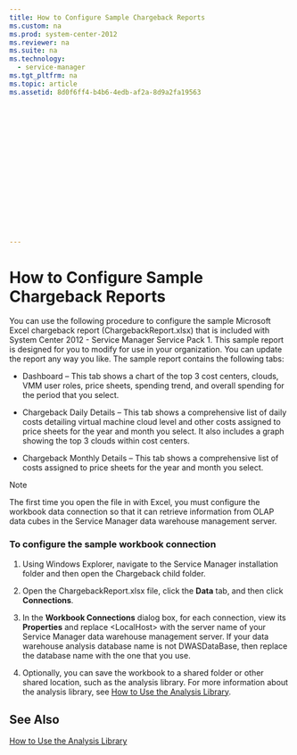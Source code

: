 ```yaml
---
title: How to Configure Sample Chargeback Reports
ms.custom: na
ms.prod: system-center-2012
ms.reviewer: na
ms.suite: na
ms.technology: 
  - service-manager
ms.tgt_pltfrm: na
ms.topic: article
ms.assetid: 8d0f6ff4-b4b6-4edb-af2a-8d9a2fa19563
 

















---
```

# How to Configure Sample Chargeback Reports
You can use the following procedure to configure the sample Microsoft Excel chargeback report \(ChargebackReport.xlsx\) that is included with System Center 2012 - Service Manager Service Pack 1. This sample report is designed for you to modify for use in your organization. You can update the report any way you like. The sample report contains the following tabs:  
  
-   Dashboard – This tab shows a chart of the top 3 cost centers, clouds, VMM user roles, price sheets, spending trend, and overall spending for the period that you select.  
  
-   Chargeback Daily Details – This tab shows a comprehensive list of daily costs detailing virtual machine cloud level and other costs assigned to price sheets for the year and month you select. It also includes a graph showing the top 3 clouds within cost centers.  
  
-   Chargeback Monthly Details – This tab shows a comprehensive list of costs assigned to price sheets for the year and month you select.  
  
> [!NOTE]  
>  The first time you open the file in with Excel, you must configure the workbook data connection so that it can retrieve information from OLAP data cubes in the Service Manager data warehouse management server.  
  
### To configure the sample workbook connection  
  
1.  Using Windows Explorer, navigate to the Service Manager installation folder and then open the Chargeback child folder.  
  
2.  Open the ChargebackReport.xlsx file, click the **Data** tab, and then click **Connections**.  
  
3.  In the **Workbook Connections** dialog box, for each connection, view its **Properties** and replace \<LocalHost\> with the server name of your Service Manager data warehouse management server. If your data warehouse analysis database name is not DWASDataBase, then replace the database name with the one that you use.  
  
4.  Optionally, you can save the workbook to a shared folder or other shared location, such as the analysis library. For more information about the analysis library, see [How to Use the Analysis Library](../../../sm/manage/operate/How-to-Use-the-Analysis-Library.md).  
  
## See Also  
 [How to Use the Analysis Library](../../../sm/manage/operate/How-to-Use-the-Analysis-Library.md)
